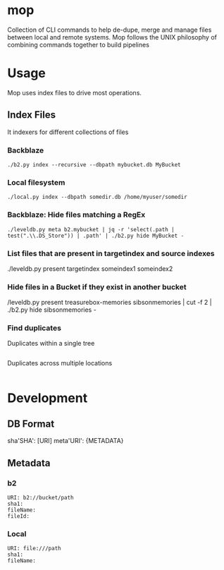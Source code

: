 # mop
Collection of CLI commands to help de-dupe, merge and manage files between local and remote systems. Mop follows the UNIX philosophy of combining commands together to build pipelines


# Usage
Mop uses index files to drive most operations.

## Index Files
It indexers for different collections of files

### Backblaze
```
./b2.py index --recursive --dbpath mybucket.db MyBucket
```
### Local filesystem
```
./local.py index --dbpath somedir.db /home/myuser/somedir
```


### Backblaze: Hide files matching a RegEx

```
./leveldb.py meta b2.mybucket | jq -r 'select(.path | test(".\\.DS_Store")) | .path' | ./b2.py hide MyBucket -
```

### List files that are present in targetindex and source indexes 

./leveldb.py present targetindex someindex1 someindex2


### Hide files in a Bucket if they exist in another bucket

/leveldb.py present treasurebox-memories sibsonmemories | cut -f 2 | ./b2.py hide sibsonmemories -
### Find duplicates

Duplicates within a single tree
```
```

Duplicates across multiple locations

```
```


# Development


## DB Format

sha'SHA': [URI]
meta'URI': {METADATA}


## Metadata

### b2
    URI: b2://bucket/path
    sha1: 
    fileName:
    fileId:

### Local
    URI: file:///path
    sha1:
    fileName:
